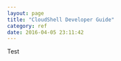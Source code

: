 ```yaml
---
layout: page
title: "CloudShell Developer Guide"
category: ref
date: 2016-04-05 23:11:42
---
```

Test

